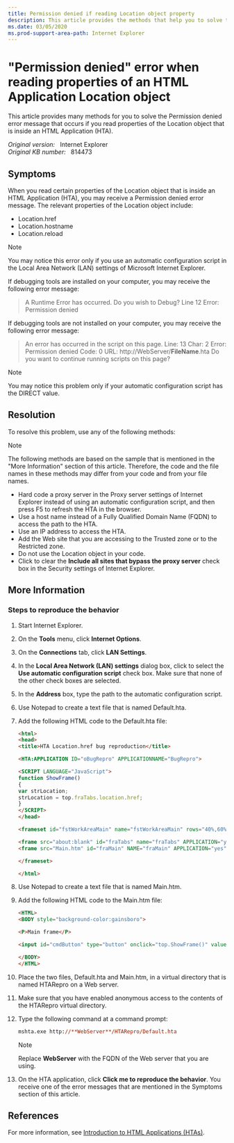 ```yaml
---
title: Permission denied if reading Location object property
description: This article provides the methods that help you to solve the Permission denied error message that occurs when you read properties of the Location object that is inside an HTML Application.
ms.date: 03/05/2020
ms.prod-support-area-path: Internet Explorer
---
```

# "Permission denied" error when reading properties of an HTML Application Location object

This article provides many methods for you to solve the Permission denied error message that occurs if you read properties of the Location object that is inside an HTML Application (HTA).

_Original version:_ &nbsp; Internet Explorer  
_Original KB number:_ &nbsp; 814473

## Symptoms

When you read certain properties of the Location object that is inside an HTML Application (HTA), you may receive a Permission denied error message. The relevant properties of the
Location object include:

- Location.href
- Location.hostname
- Location.reload

> [!NOTE]
> You may notice this error only if you use an automatic configuration script in the Local Area Network (LAN) settings of Microsoft Internet Explorer.

If debugging tools are installed on your computer, you may receive the following error message:  
>A Runtime Error has occurred. Do you wish to Debug? Line 12 Error: Permission denied

If debugging tools are not installed on your computer, you may receive the following error message:  
> An error has occurred in the script on this page. Line: 13 Char: 2 Error: Permission denied Code: 0 URL: http://WebServer/**FileName**.hta Do you want to continue running scripts on this page?

> [!NOTE]
> You may notice this problem only if your automatic configuration script has the
DIRECT value.

## Resolution

To resolve this problem, use any of the following methods:

> [!NOTE]
> The following methods are based on the sample that is mentioned in the "More Information" section of this article. Therefore, the code and the file names in these methods may differ from your code and from your file names.

- Hard code a proxy server in the Proxy server settings of Internet Explorer instead of using an automatic configuration script, and then press F5 to refresh the HTA in the browser.
- Use a host name instead of a Fully Qualified Domain Name (FQDN) to access the path to the HTA.
- Use an IP address to access the HTA.
- Add the Web site that you are accessing to the Trusted zone or to the Restricted zone.
- Do not use the Location object in your code.
- Click to clear the **Include all sites that bypass the proxy server** check box in the Security settings of Internet Explorer.

## More Information

### Steps to reproduce the behavior

1. Start Internet Explorer.

2. On the **Tools** menu, click **Internet Options**.

3. On the **Connections** tab, click **LAN Settings**.

4. In the **Local Area Network (LAN) settings** dialog box, click to select the **Use automatic configuration script** check box. Make sure that none of the other check boxes are selected.

5. In the **Address** box, type the path to the automatic configuration script.

6. Use Notepad to create a text file that is named Default.hta.

7. Add the following HTML code to the Default.hta file:

   ```html
   <html>
   <head>
   <title>HTA Location.href bug reproduction</title>

   <HTA:APPLICATION ID="oBugRepro" APPLICATIONNAME="BugRepro">

   <SCRIPT LANGUAGE="JavaScript">
   function ShowFrame()
   {
   var strLocation;
   strLocation = top.fraTabs.location.href;
   }
   </SCRIPT>
   </head>

   <frameset id="fstWorkAreaMain" name="fstWorkAreaMain" rows="40%,60%">

   <frame src="about:blank" id="fraTabs" name="fraTabs" APPLICATION="yes">
   <frame src="Main.htm" id="fraMain" NAME="fraMain" APPLICATION="yes">

   </frameset>

   </html>
   ```

8. Use Notepad to create a text file that is named Main.htm.

9. Add the following HTML code to the Main.htm file:

   ```html
   <HTML>
   <BODY style="background-color:gainsboro">

   <P>Main frame</P>

   <input id="cmdButton" type="button" onclick="top.ShowFrame()" value="Click me to reproduce the behavior"></input>

   </BODY>
   </HTML>
   ```

10. Place the two files, Default.hta and Main.htm, in a virtual directory that is named HTARepro on a Web server.

11. Make sure that you have enabled anonymous access to the contents of the HTARepro virtual directory.

12. Type the following command at a command prompt:

    ```ps
    mshta.exe http://**WebServer**/HTARepro/Default.hta
    ```

    > [!Note]
    > Replace **WebServer** with the FQDN of the Web server that you are using.

13. On the HTA application, click **Click me to reproduce the behavior**. You receive one of the error messages that are mentioned in the Symptoms section of this article.

## References

For more information, see
[Introduction to HTML Applications (HTAs)](https://msdn2.microsoft.com/library/ms536496.aspx).
